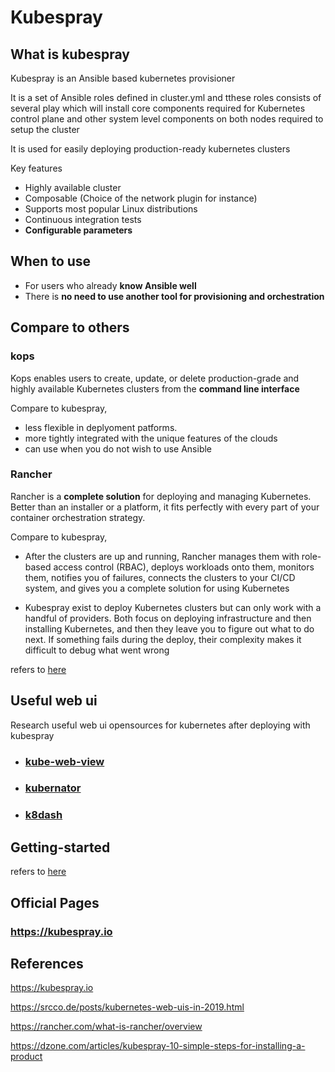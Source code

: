 # Kubespray

## What is kubespray

Kubespray is an Ansible based kubernetes provisioner

It is a set of Ansible roles defined in cluster.yml and tthese roles consists of several play which will install core components required for Kubernetes control plane and other system level components on both nodes required to setup the cluster

It is used for easily deploying production-ready kubernetes clusters

Key features

- Highly available cluster
- Composable (Choice of the network plugin for instance)
- Supports most popular Linux distributions
- Continuous integration tests
- <b>Configurable parameters</b>

## When to use

 - For users who already <b>know Ansible well</b>
 - There is <b>no need to use another tool for provisioning and orchestration</b>


## Compare to others

### kops

Kops enables users to create, update, or delete production-grade and highly available Kubernetes clusters from the <b>command line interface</b>

Compare to kubespray,
 - less flexible in deplyoment patforms.
 - more tightly integrated with the unique features of the clouds
 - can use when you do not wish to use Ansible
 
### Rancher

Rancher is a <b>complete solution</b> for deploying and managing Kubernetes. <br> 
Better than an installer or a platform, it fits perfectly with every part of your container orchestration strategy.

Compare to kubespray,
 - After the clusters are up and running, Rancher manages them with role-based access control (RBAC), deploys workloads onto them, monitors them, notifies you of failures, connects the clusters to your CI/CD system, and gives you a complete solution for using Kubernetes

 - Kubespray exist to deploy Kubernetes clusters but can only work with a handful of providers. Both focus on deploying infrastructure and then installing Kubernetes, and then they leave you to figure out what to do next. If something fails during the deploy, their complexity makes it difficult to debug what went wrong

refers to [here][rancher link]

## Useful web ui 

Research useful web ui opensources for kubernetes after deploying with kubespray

- ### [kube-web-view]
- ### [kubernator]
- ### [k8dash]


## Getting-started
refers to [here][getting-started]


## Official Pages
### https://kubespray.io

## References

https://kubespray.io

https://srcco.de/posts/kubernetes-web-uis-in-2019.html

https://rancher.com/what-is-rancher/overview

https://dzone.com/articles/kubespray-10-simple-steps-for-installing-a-product


[rancher link]: https://rancher.com/what-is-rancher/how-is-rancher-different/
[getting-started]: 03-getting-started.md
[kube-web-view]: https://codeberg.org/hjacobs/kube-web-view/
[kubernator]: https://github.com/smpio/kubernator
[k8dash]: https://github.com/herbrandson/k8dash
